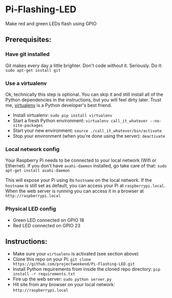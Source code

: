 Pi-Flashing-LED
===============

Make red and green LEDs flash using GPIO

## Prerequisites:

### Have git installed
Git makes every day a little brighter. Don't code without it. Seriously. Do it: `sudo apt-get install git`

### Use a virtualenv
Ok, technically this step is optional. You can skip it and still install all of the Python dependencies in the instructions, but you will feel dirty later. Trust me, [virtualenv](http://www.virtualenv.org/) is a Python developer's best friend.

* Install virtualenv: `sudo pip install virtualenv`
* Start a fresh Python environment: `virtualenv call_it_whatever --no-site-packages`
* Start your new environment: `source ./call_it_whatever/bin/activate`
* Stop your environment (when you're done using the server): `deactivate`

### Local network config
Your Raspberry Pi needs to be connected to your local network (Wifi or Ethernet). If you don't have `avahi-daemon` installed, go take care of that: `sudo apt-get install avahi-daemon`

This will expose your Pi using its `hostname` on the local network. If the `hostname` is still set as default, you can access your Pi at `raspberrypi.local`. When the web server is running you can access it in a browser at `http://raspberrypi.local`

### Physical LED config
* Green LED connected on GPIO 18
* Red LED connected on GPIO 23

## Instructions:

* Make sure your `virtualenv` is activated (see section above)
* Clone this repo on your Pi: `git clone https://github.com/projectweekend/Pi-Flashing-LED.git`
* Install Python requirements from inside the cloned repo directory: `pip install -r requirements.txt`
* Fire up the web server: `sudo python server.py`
* Hit site from any browser on your local network: `http://raspberrypi.local`
